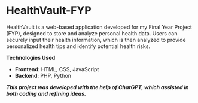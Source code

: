 # HealthVault-FYP

HealthVault is a web-based application developed for my Final Year Project (FYP), designed to store and analyze personal health data. Users can securely input their health information, which is then analyzed to provide personalized health tips and identify potential health risks.

<b>Technologies Used</b> <br>
- **Frontend**: HTML, CSS, JavaScript  
- **Backend**: PHP, Python


**<i>This project was developed with the help of ChatGPT, which assisted in both coding and refining ideas.</i>**
